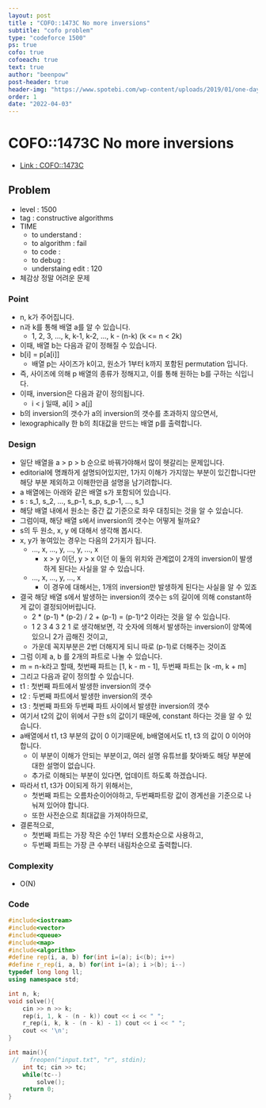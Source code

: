 ```yaml
---
layout: post
title : "COFO::1473C No more inversions"
subtitle: "cofo problem"
type: "codeforce 1500"
ps: true
cofo: true
cofoeach: true
text: true
author: "beenpow"
post-header: true
header-img: "https://www.spotebi.com/wp-content/uploads/2019/01/one-day-day-one-workout-motivation-spotebi.jpg"
order: 1
date: "2022-04-03"
---
```

# COFO::1473C No more inversions
- [Link : COFO::1473C](https://codeforces.com/problemset/problem/1473/C)


## Problem 

- level : 1500
- tag : constructive algorithms
- TIME
  - to understand    : 
  - to algorithm     : fail
  - to code          :
  - to debug         :
  - understaing edit : 120
- 체감상 정말 어려운 문제

### Point
- n, k가 주어집니다.
- n과 k를 통해 배열 a를 알 수 있습니다.
  - 1, 2, 3, ..., k, k-1, k-2, ..., k - (n-k) (k <= n < 2k)
- 이때, 배열 b는 다음과 같이 정해질 수 있습니다.
- b[i] = p[a[i]]
  - 배열 p는 사이즈가 k이고, 원소가 1부터 k까지 포함된 permutation 입니다.
- 즉, 사이즈에 의해 p 배열의 종류가 정해지고, 이를 통해 원하는 b를 구하는 식입니다.
- 이때, inversion은 다음과 같이 정의됩니다.
  - i < j 일때, a[i] > a[j]
- b의 inversion의 갯수가 a의 inversion의 갯수를 초과하지 않으면서,
- lexographically 한 b의 최대값을 만드는 배열 p를 출력합니다.

### Design
- 일단 배열을 a > p > b 순으로 바꿔가야해서 많이 헷갈리는 문제입니다.
- editorial에 명쾌하게 설명되어있지만, 1가지 이해가 가지않는 부분이 있긴합니다만 해당 부분 제외하고 이해한만큼 설명을 남기려합니다.
- a 배열에는 아래와 같은 배열 s가 포함되어 있습니다.
- s : s_1, s_2, ..., s_p-1, s_p, s_p-1, ..., s_1
- 해당 배열 내에서 원소는 중간 값 기준으로 좌우 대칭되는 것을 알 수 있습니다.
- 그럼이때, 해당 배열 s에서 inversion의 갯수는 어떻게 될까요?
- s의 두 원소, x, y 에 대해서 생각해 봅시다.
- x, y가 놓여있는 경우는 다음의 2가지가 됩니다.
  - ..., x, ..., y, ..., y, ..., x
    - x > y 이던, y > x 이던 이 둘의 위치와 관계없이 2개의 inversion이 발생하게 된다는 사실을 알 수 있습니다.
  - ..., x, ..., y, ..., x
    - 이 경우에 대해서는, 1개의 inversion만 발생하게 된다는 사실을 알 수 있죠
- 결국 해당 배열 s에서 발생하는 inversion의 갯수는 s의 길이에 의해 constant하게 값이 결정되어버립니다.
  - 2 * (p-1) * (p-2) / 2 + (p-1) = (p-1)^2 이라는 것을 알 수 있습니다.
  - 1 2 3 4 3 2 1 로 생각해보면, 각 숫자에 의해서 발생하는 inversion이 양쪽에 있으니 2가 곱해진 것이고,
  - 가운데 꼭지부분은 2번 더해지게 되니 따로  (p-1)로 더해주는 것이죠
- 그럼 이제 a, b 를 2개의 파트로 나눌 수 있습니다.
- m = n-k라고 할때, 첫번째 파트는 [1, k - m - 1], 두번째 파트는 [k -m, k + m]
- 그리고 다음과 같이 정의할 수 있습니다.
- t1 : 첫번째 파트에서 발생한 inversion의 갯수
- t2 : 두번째 파트에서 발생한 inversion의 갯수
- t3 : 첫번째 파트와 두번째 파트 사이에서 발생한 inversion의 갯수
- 여기서 t2의 값이 위에서 구한 s의 값이기 때문에, constant 하다는 것을 알 수 있습니다.
- a배열에서 t1, t3 부분의 값이 0 이기때문에, b배열에서도 t1, t3 의 값이 0 이어야 합니다.
  - 이 부분이 이해가 안되는 부분이고, 여러 설명 유튜브를 찾아봐도 해당 부분에 대한 설명이 없습니다.
  - 추가로 이해되는 부분이 있다면, 업데이트 하도록 하겠습니다.
- 따라서 t1, t3가 0이되게 하기 위해서는,
  - 첫번째 파트는 오름차순이어야하고, 두번째파트랑 값이 경계선을 기준으로 나눠져 있어야 합니다.
  - 또한 사전순으로 최대값을 가져야하므로,
- 결론적으로,
  - 첫번째 파트는 가장 작은 수인 1부터 오름차순으로 사용하고,
  - 두번째 파트는 가장 큰 수부터 내림차순으로 출력합니다.


### Complexity
- O(N)

### Code

```cpp
#include<iostream>
#include<vector>
#include<queue>
#include<map>
#include<algorithm>
#define rep(i, a, b) for(int i=(a); i<(b); i++)
#define r_rep(i, a, b) for(int i=(a); i >(b); i--)
typedef long long ll;
using namespace std;

int n, k;
void solve(){
    cin >> n >> k;
    rep(i, 1, k - (n - k)) cout << i << " ";
    r_rep(i, k, k - (n - k) - 1) cout << i << " ";
    cout << '\n';
}

int main(){
 //   freopen("input.txt", "r", stdin);
    int tc; cin >> tc;
    while(tc--)
        solve();
    return 0;
}
```
